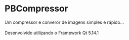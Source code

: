 # PBCompressor
 
Um compressor e converor de imagens simples e rápido...</br></br>
Desenvolvido utilizando o Framework Qt 5.14.1
